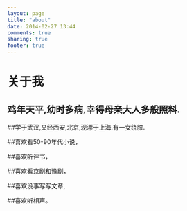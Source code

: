 ```yaml
---
layout: page
title: "about"
date: 2014-02-27 13:44
comments: true
sharing: true
footer: true
---
```



# 关于我

## 鸡年天平,幼时多病,幸得母亲大人多般照料.

##学于武汉,又经西安,北京,现漂于上海.有一女绕膝.

##喜欢看50-90年代小说，

##喜欢听评书，

##喜欢看京剧和豫剧，

##喜欢没事写写文章,

##喜欢听相声。